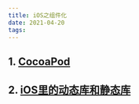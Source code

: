 ```yaml
---
title: iOS之组件化
date: 2021-04-20
tags:
---
```


## 1. [CocoaPod](./iOS之开发工具/cocoapod.md)

## 2. [iOS里的动态库和静态库](https://www.jianshu.com/p/42891fb90304)
